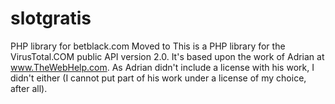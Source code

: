 # slotgratis
PHP library for betblack.com Moved to
This is a PHP library for the VirusTotal.COM public API version 2.0. It's based upon the work of Adrian at www.TheWebHelp.com. As Adrian didn't include a license with his work, I didn't either (I cannot put part of his work under a license of my choice, after all).
